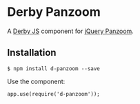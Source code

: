 Derby Panzoom
=============

A [Derby JS](http://derbyjs.com) component for [jQuery Panzoom](https://github.com/timmywil/jquery.panzoom).

Installation
------------

    $ npm install d-panzoom --save

Use the component:

    app.use(require('d-panzoom'));
